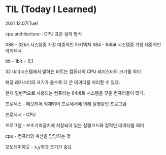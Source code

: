 # TIL (Today I Learned)

2021.12.07(Tue)

cpu architecture - CPU 표준 설계 방식

X86 - 32bit 시스템중 가장 대중적인 아키텍쳐
X64 - 64bit 시스템중 가장 대중적인 아키텍쳐

bit - 1bit = 0,1

32 (bit)시스템에서 말하는 비트는 컴퓨터의 CPU 레지스터의 크기를 의미

해당 레지스터의 크기가 클수록 더 큰 데이터를 처리할 수 있다.

현재 일반적으로 사용되는 컴퓨터는 64비트 시스템을 갖춘 컴퓨터들이 많다.

프로세스 - 메모리에 적재되어 프로세서에 의해 실행중인 프로그램

프로세서 - CPU

프로그램 - 보조기억장치에 저장되어 있는 실행코드와 정적인 데이터를 의미





cpu - 컴퓨터의 계산을 담당하는 것


오토레이아웃 - x,y축과 크기가 중요

